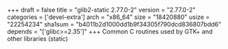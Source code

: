 +++
draft = false
title = "glib2-static 2.77.0-2"
version = "2.77.0-2"
categories = ['devel-extra']
arch = "x86_64"
size = "18420880"
usize = "22254234"
sha1sum = "b4011b2d1000dd1b9f34305f790dcd836807bdd6"
depends = "['glibc>=2.35']"
+++
Common C routines used by GTK+ and other libraries (static)